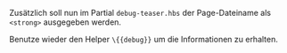 Zusätzlich soll nun im Partial `debug-teaser.hbs` der Page-Dateiname als `<strong>` ausgegeben werden. 

Benutze wieder den Helper `\{{debug}}` um die Informationen zu erhalten. 

